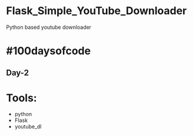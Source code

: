 # Flask_Simple_YouTube_Downloader
Python based youtube downloader

# #100daysofcode
## Day-2

# Tools:
- python
- Flask
- youtube_dl
